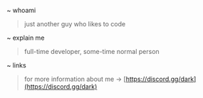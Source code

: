 ~ whoami
> just another guy who likes to code

~ explain me
> full-time developer, some-time normal person

~ links
> for more information about me -> [https://discord.gg/dark](https://discord.gg/dark)
